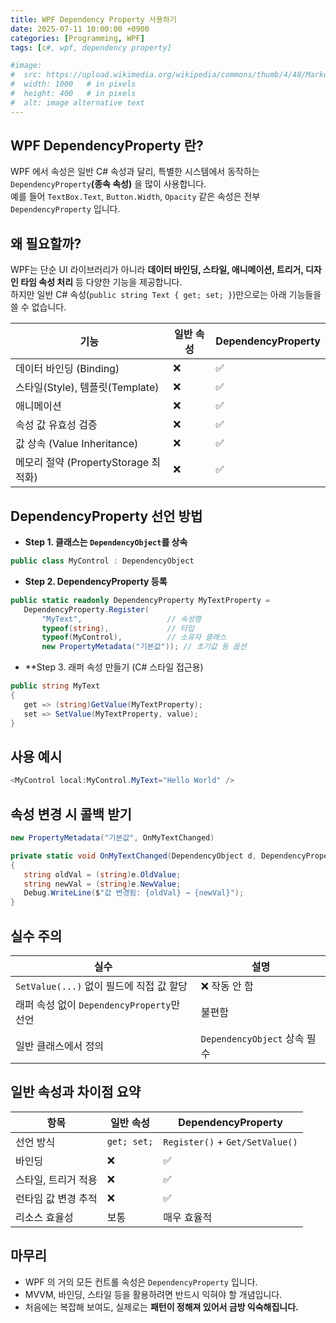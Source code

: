 ```yaml
---
title: WPF Dependency Property 사용하기
date: 2025-07-11 10:00:00 +0900
categories: [Programming, WPF]
tags: [c#, wpf, dependency property]

#image:
#  src: https://upload.wikimedia.org/wikipedia/commons/thumb/4/48/Markdown-mark.svg/1200px-Markdown-mark.svg.png
#  width: 1000   # in pixels
#  height: 400   # in pixels
#  alt: image alternative text
---
```

## WPF DependencyProperty 란?
WPF 에서 속성은 일반 C# 속성과 달리, 특별한 시스템에서 동작하는 ```DependencyProperty```**(종속 속성)** 을 많이 사용합니다.   
예를 들어 ```TextBox.Text```, ```Button.Width```, ```Opacity``` 같은 속성은 전부 ```DependencyProperty``` 입니다.

## 왜 필요할까?
WPF는 단순 UI 라이브러리가 아니라 **데이터 바인딩, 스타일, 애니메이션, 트리거, 디자인 타임 속성 처리** 등 다양한 기능을 제공합니다.   
하지만 일반 C# 속성(```public string Text { get; set; }```)만으로는 아래 기능들을 쓸 수 없습니다.

|**기능**|**일반 속성**|**DependencyProperty**|
|--|--|--|
|데이터 바인딩 (Binding)|❌|✅|
|스타일(Style), 템플릿(Template)|❌|✅|
|애니메이션|❌|✅|
|속성 값 유효성 검증|❌|✅|
|값 상속 (Value Inheritance)|❌|✅|
|메모리 절약 (PropertyStorage 최적화)|❌|✅|

## DependencyProperty 선언 방법
 - **Step 1. 클래스는 ```DependencyObject```를 상속**
 
 ```cs
 public class MyControl : DependencyObject
 ```
 
 - **Step 2. DependencyProperty 등록**
 
 ```cs
 public static readonly DependencyProperty MyTextProperty =
    DependencyProperty.Register(
        "MyText",                   // 속성명
        typeof(string),             // 타입
        typeof(MyControl),          // 소유자 클래스
        new PropertyMetadata("기본값")); // 초기값 등 옵션

 ```
 
 - **Step 3. 래퍼 속성 만들기 (C# 스타일 접근용)
 
 ```cs
 public string MyText
{
    get => (string)GetValue(MyTextProperty);
    set => SetValue(MyTextProperty, value);
}
 ```
 
 ## 사용 예시
 
 ```cs
 <MyControl local:MyControl.MyText="Hello World" />
 ```
 
 ## 속성 변경 시 콜백 받기
 
 ```cs
 new PropertyMetadata("기본값", OnMyTextChanged)

private static void OnMyTextChanged(DependencyObject d, DependencyPropertyChangedEventArgs e)
{
    string oldVal = (string)e.OldValue;
    string newVal = (string)e.NewValue;
    Debug.WriteLine($"값 변경됨: {oldVal} → {newVal}");
}
 ```

## 실수 주의

| 실수                                | 설명                       |
| --------------------------------- | ------------------------ |
| `SetValue(...)` 없이 필드에 직접 값 할당    | ❌ 작동 안 함                 |
| 래퍼 속성 없이 `DependencyProperty`만 선언 | 불편함                      |
| 일반 클래스에서 정의                       | `DependencyObject` 상속 필수 |

## 일반 속성과 차이점 요약


| 항목          | 일반 속성       | DependencyProperty              |
| ----------- | ----------- | ------------------------------- |
| 선언 방식       | `get; set;` | `Register()` + `Get/SetValue()` |
| 바인딩         | ❌           | ✅                               |
| 스타일, 트리거 적용 | ❌           | ✅                               |
| 런타임 값 변경 추적 | ❌           | ✅                               |
| 리소스 효율성     | 보통          | 매우 효율적                          |


## 마무리
 - WPF 의 거의 모든 컨트롤 속성은 ```DependencyProperty``` 입니다.
 - MVVM, 바인딩, 스타일 등을 활용하려면 반드시 익혀야 할 개념입니다.
 - 처음에는 복잡해 보여도, 실제로는 **패턴이 정해져 있어서 금방 익숙해집니다.**